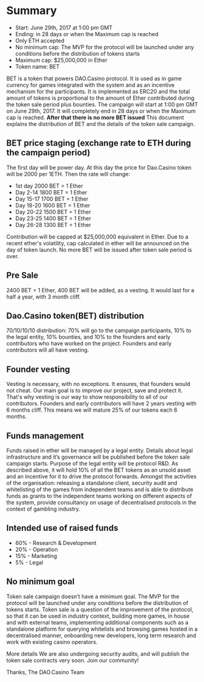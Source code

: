 # Summary

* Start: June 29th, 2017 at 1:00 pm GMT
* Ending: in 28 days or when the Maximum cap is reached
* Only ETH accepted
* No minimum cap: The MVP for the protocol will be launched under any conditions before the distribution of tokens starts
* Maximum cap: $25,000,000 in Ether
* Token name: BET

BET is a token that powers DAO.Casino protocol. It is used as in game currency for games integrated with the system and as an incentive mechanism for the participants. It is implemented as ERC20 and the total amount of tokens is proportional to the amount of Ether contributed during the token sale period plus bounties. The campaign will start at 1:00 pm GMT on June 29th, 2017. It will completely end in 28 days or when the Maximum cap is reached. **After that there is no more BET issued** This document explains the distribution of BET and the details of the token sale campaign.

## BET price staging (exchange rate to ETH during the campaign period)

The first day will be power day. At this day the price for Dao.Casino token will be 2000 per 1ETH. Then the rate will change:

* 1st day 2000 BET = 1 Ether
* Day 2-14 1800 BET = 1 Ether
* Day 15-17 1700 BET = 1 Ether
* Day 18-20 1600 BET = 1 Ether
* Day 20-22 1500 BET = 1 Ether
* Day 23-25 1400  BET = 1 Ether
* Day 26-28 1300 BET = 1 Ether

Contribution will be capped at $25,000,000 equivalent in Ether. Due to a recent ether's volatility, cap calculated in ether will be announced on the day of token launch. No more BET will be issued after token sale period is over.

## 	Pre Sale  

2400 BET = 1 Ether, 400 BET will be added, as a vesting. It would last for a half a year, with 3 month cliff. 

## Dao.Casino token(BET) distribution

70/10/10/10 distribution: 70% will go to the campaign participants, 10% to the legal entity, 10% bounties, and 10% to the founders and early contributors who have worked on the project. Founders and early contributors will all have vesting.

## Founder vesting

Vesting is necessary, with no exceptions. It ensures, that founders would not cheat. Our main goal is to improve our project, save and protect it. That's why vesting is our way to show responsibility to all of our contributors.
Founders and early contributors will have 2 years vesting with 6 months cliff. This means we will mature 25% of our tokens each 6 months.

## Funds management

Funds raised in ether will be managed by a legal entity. Details about legal infrastructure and it’s governance will be published before the token sale campaign starts. Purpose of the legal entity will be protocol R&D. As described above, it will hold 10% of all the BET tokens as an unsold asset and an incentive for it to drive the protocol forwards. Amongst the activities of the organisation: releasing a standalone client, security audit and whitelisting of the games from independent teams and is able to distribute funds as grants to the independent teams working on different aspects of the system, provide consultancy on usage of decentralised protocols in the context of gambling industry.

## Intended use of raised funds

* 60% - Research & Development
* 20% - Operation
* 15% - Marketing
* 5% - Legal

## No minimum goal

Token sale campaign doesn’t have a minimum goal. The MVP for the protocol will be launched under any conditions before the distribution of tokens starts. Token sale is a question of the improvement of the protocol, so that it can be used in industry context, building more games, in house and with external teams, implementing additional components such as a standalone platform for querying whitelists and browsing games hosted in a decentralised manner, onboarding new developers, long term research and work with existing casino operators.

More details
We are also undergoing security audits, and will publish the token sale contracts very soon. Join our community!

Thanks,
The DAO.Casino Team
